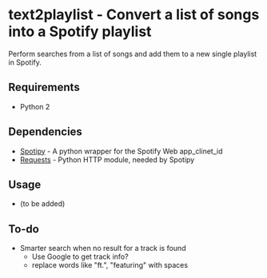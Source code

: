 # text2playlist - Convert a list of songs into a Spotify playlist
Perform searches from a list of songs and add them to a new single playlist in Spotify.

## Requirements
* Python 2

## Dependencies
* [Spotipy](https://github.com/plamere/spotipy) - A python wrapper for the
Spotify Web app_clinet_id
* [Requests](https://github.com/kennethreitz/requests) - Python HTTP module, needed by Spotipy

## Usage
* (to be added)

## To-do
* Smarter search when no result for a track is found
    * Use Google to get track info?
    * replace words like "ft.", "featuring" with spaces
